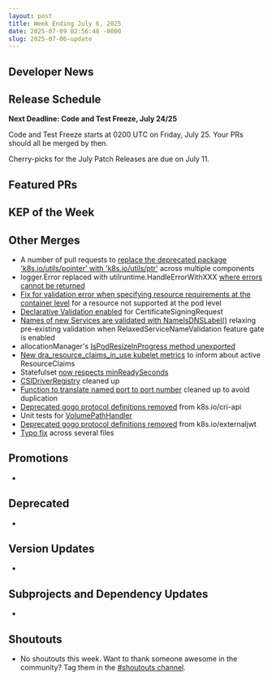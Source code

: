 ```yaml
---
layout: post
title: Week Ending July 6, 2025
date: 2025-07-09 02:56:48 -0000
slug: 2025-07-06-update
---
```


## Developer News


## Release Schedule

**Next Deadline: Code and Test Freeze, July 24/25**

Code and Test Freeze starts at 0200 UTC on Friday, July 25. Your PRs should all be merged by then.

Cherry-picks for the July Patch Releases are due on July 11.

## Featured PRs


## KEP of the Week


## Other Merges

* A number of pull requests to [replace the deprecated package 'k8s.io/utils/pointer' with 'k8s.io/utils/ptr'](https://github.com/kubernetes/kubernetes/pulls?q=ptr+is%3Apr+merged%3A%3E2025-07-03+label%3Arelease-note%2Crelease-note-action-required%2C%22kind%2Fdeprecation%22%2C%22kind%2Ffeature%22%2C%22kind%2Fapi-change%22%2C%22size%2Fxl%22%2C%22size%2Fl%22+) across multiple components
* logger.Error replaced with utilruntime.HandleErrorWithXXX [where errors cannot be returned](https://github.com/kubernetes/kubernetes/pull/132717)
* [Fix for validation error when specifying resource requirements at the container level](https://github.com/kubernetes/kubernetes/pull/132551) for a resource not supported at the pod level
* [Declarative Validation enabled](https://github.com/kubernetes/kubernetes/pull/132361) for CertificateSigningRequest
* [Names of new Services are validated with NameIsDNSLabel()](https://github.com/kubernetes/kubernetes/pull/132339) relaxing pre-existing validation when RelaxedServiceNameValidation feature gate is enabled
* allocationManager's [IsPodResizeInProgress method unexported](https://github.com/kubernetes/kubernetes/pull/132064)
* [New dra_resource_claims_in_use kubelet metrics](https://github.com/kubernetes/kubernetes/pull/131641) to inform about active ResourceClaims
* Statefulset [now respects minReadySeconds](https://github.com/kubernetes/kubernetes/pull/130909)
* [CSIDriverRegistry](https://github.com/kubernetes/kubernetes/pull/130230) cleaned up
* [Function to translate named port to port number](https://github.com/kubernetes/kubernetes/pull/129785) cleaned up to avoid duplication
* [Deprecated gogo protocol definitions removed](https://github.com/kubernetes/kubernetes/pull/128653) from k8s.io/cri-api
* Unit tests for [VolumePathHandler](https://github.com/kubernetes/kubernetes/pull/128429)
* [Deprecated gogo protocol definitions removed](https://github.com/kubernetes/kubernetes/pull/132772) from k8s.io/externaljwt
* [Typo fix](https://github.com/kubernetes/kubernetes/pull/132792) across several files

## Promotions

*

## Deprecated

*

## Version Updates

*

## Subprojects and Dependency Updates

*

## Shoutouts

* No shoutouts this week.  Want to thank someone awesome in the community?  Tag them in the [#shoutouts channel](https://kubernetes.slack.com/archives/C92G08FGD).
